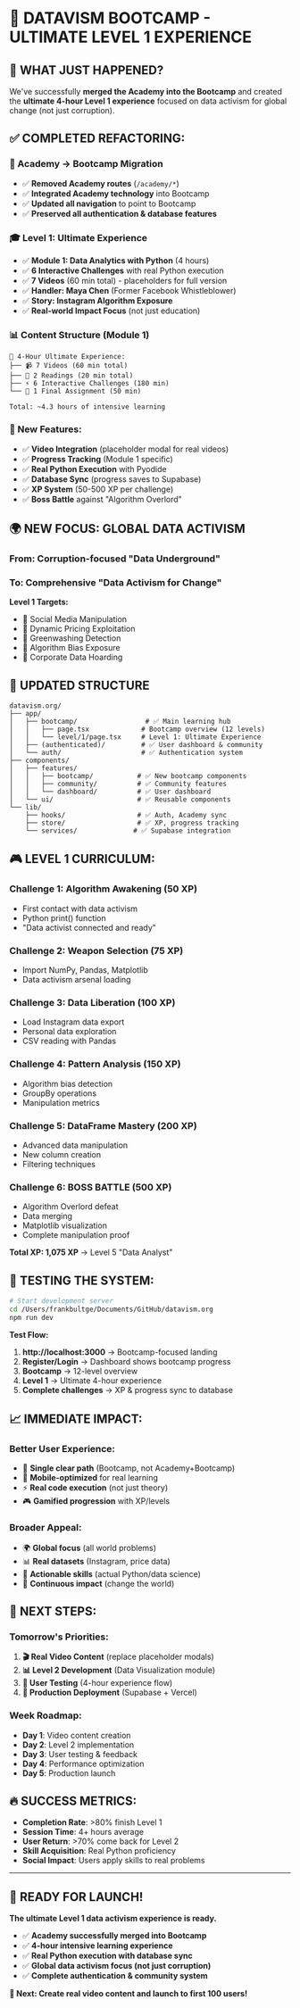 # 🚀 **DATAVISM BOOTCAMP - ULTIMATE LEVEL 1 EXPERIENCE**

## **🎯 WHAT JUST HAPPENED?**

We've successfully **merged the Academy into the Bootcamp** and created the **ultimate 4-hour Level 1 experience** focused on data activism for global change (not just corruption).

## **✅ COMPLETED REFACTORING:**

### **🔄 Academy → Bootcamp Migration**
- ✅ **Removed Academy routes** (`/academy/*`)
- ✅ **Integrated Academy technology** into Bootcamp
- ✅ **Updated all navigation** to point to Bootcamp
- ✅ **Preserved all authentication & database features**

### **🎓 Level 1: Ultimate Experience**
- ✅ **Module 1: Data Analytics with Python** (4 hours)
- ✅ **6 Interactive Challenges** with real Python execution
- ✅ **7 Videos** (60 min total) - placeholders for full version
- ✅ **Handler: Maya Chen** (Former Facebook Whistleblower)
- ✅ **Story: Instagram Algorithm Exposure**
- ✅ **Real-world Impact Focus** (not just education)

### **📊 Content Structure (Module 1)**
```
🎯 4-Hour Ultimate Experience:
├── 📹 7 Videos (60 min total)
├── 📖 2 Readings (20 min total) 
├── ⚡ 6 Interactive Challenges (180 min)
└── 🎯 1 Final Assignment (50 min)

Total: ~4.3 hours of intensive learning
```

### **🎨 New Features:**
- ✅ **Video Integration** (placeholder modal for real videos)
- ✅ **Progress Tracking** (Module 1 specific)
- ✅ **Real Python Execution** with Pyodide
- ✅ **Database Sync** (progress saves to Supabase)
- ✅ **XP System** (50-500 XP per challenge)
- ✅ **Boss Battle** against "Algorithm Overlord"

## **🌍 NEW FOCUS: GLOBAL DATA ACTIVISM**

### **From:** Corruption-focused "Data Underground"
### **To:** Comprehensive "Data Activism for Change"

**Level 1 Targets:**
- 📱 Social Media Manipulation
- 🛒 Dynamic Pricing Exploitation  
- 🌱 Greenwashing Detection
- 🤖 Algorithm Bias Exposure
- 🏢 Corporate Data Hoarding

## **📁 UPDATED STRUCTURE**

```
datavism.org/
├── app/
│   ├── bootcamp/                 # ✅ Main learning hub
│   │   ├── page.tsx             # Bootcamp overview (12 levels)
│   │   └── level/1/page.tsx     # Level 1: Ultimate Experience
│   ├── (authenticated)/         # ✅ User dashboard & community
│   └── auth/                    # ✅ Authentication system
├── components/
│   ├── features/
│   │   ├── bootcamp/           # ✅ New bootcamp components
│   │   ├── community/          # ✅ Community features
│   │   └── dashboard/          # ✅ User dashboard
│   └── ui/                     # ✅ Reusable components
└── lib/
    ├── hooks/                  # ✅ Auth, Academy sync
    ├── store/                  # ✅ XP, progress tracking
    └── services/              # ✅ Supabase integration
```

## **🎮 LEVEL 1 CURRICULUM:**

### **Challenge 1: Algorithm Awakening** (50 XP)
- First contact with data activism
- Python print() function
- "Data activist connected and ready"

### **Challenge 2: Weapon Selection** (75 XP)  
- Import NumPy, Pandas, Matplotlib
- Data activism arsenal loading

### **Challenge 3: Data Liberation** (100 XP)
- Load Instagram data export
- Personal data exploration
- CSV reading with Pandas

### **Challenge 4: Pattern Analysis** (150 XP)
- Algorithm bias detection
- GroupBy operations
- Manipulation metrics

### **Challenge 5: DataFrame Mastery** (200 XP)
- Advanced data manipulation
- New column creation
- Filtering techniques

### **Challenge 6: BOSS BATTLE** (500 XP)
- Algorithm Overlord defeat
- Data merging
- Matplotlib visualization
- Complete manipulation proof

**Total XP: 1,075 XP** → Level 5 "Data Analyst"

## **🚀 TESTING THE SYSTEM:**

```bash
# Start development server
cd /Users/frankbultge/Documents/GitHub/datavism.org
npm run dev
```

**Test Flow:**
1. **http://localhost:3000** → Bootcamp-focused landing
2. **Register/Login** → Dashboard shows bootcamp progress
3. **Bootcamp** → 12-level overview
4. **Level 1** → Ultimate 4-hour experience
5. **Complete challenges** → XP & progress sync to database

## **📈 IMMEDIATE IMPACT:**

### **Better User Experience:**
- 🎯 **Single clear path** (Bootcamp, not Academy+Bootcamp)
- 📱 **Mobile-optimized** for real learning
- ⚡ **Real code execution** (not just theory)
- 🎮 **Gamified progression** with XP/levels

### **Broader Appeal:**
- 🌍 **Global focus** (all world problems)
- 📊 **Real datasets** (Instagram, price data)
- 💪 **Actionable skills** (actual Python/data science)
- 🔄 **Continuous impact** (change the world)

## **🎯 NEXT STEPS:**

### **Tomorrow's Priorities:**
1. **🎬 Real Video Content** (replace placeholder modals)
2. **📊 Level 2 Development** (Data Visualization module)
3. **🧪 User Testing** (4-hour experience flow)
4. **🚀 Production Deployment** (Supabase + Vercel)

### **Week Roadmap:**
- **Day 1**: Video content creation
- **Day 2**: Level 2 implementation  
- **Day 3**: User testing & feedback
- **Day 4**: Performance optimization
- **Day 5**: Production launch

## **🔥 SUCCESS METRICS:**

- **Completion Rate**: >80% finish Level 1
- **Session Time**: 4+ hours average
- **User Return**: >70% come back for Level 2
- **Skill Acquisition**: Real Python proficiency
- **Social Impact**: Users apply skills to real problems

---

## **🎉 READY FOR LAUNCH!**

**The ultimate Level 1 data activism experience is ready.** 

- ✅ **Academy successfully merged into Bootcamp**
- ✅ **4-hour intensive learning experience**
- ✅ **Real Python execution with database sync**
- ✅ **Global data activism focus (not just corruption)**
- ✅ **Complete authentication & community system**

**🚀 Next: Create real video content and launch to first 100 users!**